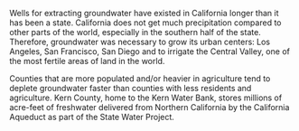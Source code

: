 
Wells for extracting groundwater have existed in California longer than it has been a state. California does not get much precipitation compared to other parts of the world, especially in the southern half of the state. Therefore, groundwater was necessary to grow its urban centers: Los Angeles, San Francisco, San Diego and to irrigate the Central Valley, one of the most fertile areas of land in the world. 

Counties that are more populated and/or heavier in agriculture tend to deplete groundwater faster than counties with less residents and agriculture. Kern County, home to the Kern Water Bank, stores millions of acre-feet of freshwater delivered from Northern California by the California Aqueduct as part of the State Water Project.



